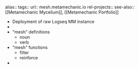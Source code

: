 alias::
tags::
url:: mesh.metamechanic.io
rel-projects::
see-also::  [[Metamechanic Mycelium]], [[Metamechanic Portfolio]]

- Deployment of raw Logseq MM instance
-
- "mesh" definitions
	- noun
	- verb
- "mesh" functions
	- filter
	- reinforce
-